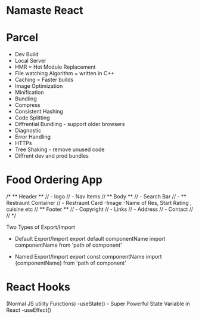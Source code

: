 # Namaste React

# Parcel

- Dev Build
- Local Server
- HMR = Hot Module Replacement
- File watching Algorithm = written in C++
- Caching = Faster builds
- Image Optimization
- Minification
- Bundling
- Compress
- Consistent Hashing
- Code Splitting
- Diffrential Bundling - support older browsers
- Diagnostic
- Error Handling
- HTTPs
- Tree Shaking - remove unused code 
- Diffrent dev and prod bundles


# Food Ordering App 
/* ** Header **
//  - logo 
//  - Nav Items 
// ** Body **
//  - Search Bar
//  - ** Restraunt Container
//    - Restraunt Card
        -Image
        -Name of Res, Start Rating , cuisine etc
// ** Footer **
//  - Copyright
//  - Links
//  - Address
//  - Contact 
// 
// */

Two Types of Export/Import

- Default Export/Import 
     export default componentName
     import componentName from 'path of component'

- Named Export/Import
     export const componentName
     import {componentName} from 'path of component'

# React Hooks
  (Normal JS utility Functions)
  -useState() - Super Powerful State Variable in React
  -useEffect()